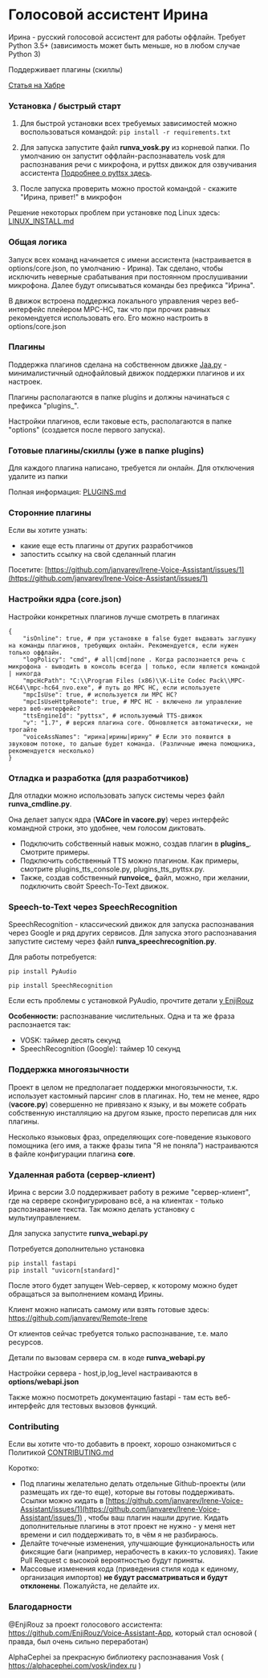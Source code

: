 # Голосовой ассистент Ирина

Ирина - русский голосовой ассистент для работы оффлайн. Требует Python 3.5+ (зависимость может быть меньше, но в любом
случае Python 3)

Поддерживает плагины (скиллы)

[Статья на Хабре](https://habr.com/ru/post/595855/)

### Установка / быстрый старт

1. Для быстрой установки всех требуемых зависимостей можно воспользоваться командой:
   ```pip install -r requirements.txt```

2. Для запуска запустите файл **runva_vosk.py** из корневой папки. По умолчанию он запустит оффлайн-распознаватель vosk
   для распознавания речи с микрофона, и pyttsx движок для озвучивания ассистента
   [Подробнее о pyttsx здесь](https://github.com/nateshmbhat/pyttsx3).

3. После запуска проверить можно простой командой - скажите "Ирина, привет!" в микрофон

Решение некоторых проблем при установке под Linux здесь: [LINUX_INSTALL.md](/LINUX_INSTALL.md)

### Общая логика

Запуск всех команд начинается с имени ассистента (настраивается в options/core.json, по умолчанию - Ирина). Так сделано,
чтобы исключить неверные срабатывания при постоянном прослушивании микрофона. Далее будут описываться команды без
префикса "Ирина".

В движок встроена поддержка локального управления через веб-интерфейс плейером MPC-HC, так что при прочих равных
рекомендуется использовать его. Его можно настроить в options/core.json

### Плагины

Поддержка плагинов сделана на собственном движке [Jaa.py](https://github.com/janvarev/jaapy) - минималистичный
однофайловый движок поддержки плагинов и их настроек.

Плагины располагаются в папке plugins и должны начинаться с префикса "plugins_".

Настройки плагинов, если таковые есть, располагаются в папке "options" (создается после первого запуска).

### Готовые плагины/скиллы (уже в папке plugins)

Для каждого плагина написано, требуется ли онлайн. Для отключения удалите из папки

Полная информация: [PLUGINS.md](/PLUGINS.md)

### Сторонние плагины

Если вы хотите узнать:

* какие еще есть плагины от других разработчиков
* запостить ссылку на свой сделанный плагин

Посетите: [https://github.com/janvarev/Irene-Voice-Assistant/issues/1](https://github.com/janvarev/Irene-Voice-Assistant/issues/1)

### Настройки ядра (core.json)

Настройки конкретных плагинов лучше смотреть в плагинах

```
{
    "isOnline": true, # при установке в false будет выдавать заглушку на команды плагинов, требующих онлайн. Рекомендуется, если нужен только оффлайн.
    "logPolicy": "cmd", # all|cmd|none . Когда распознается речь с микрофона - выводить в консоль всегда | только, если является командой | никогда
    "mpcHcPath": "C:\\Program Files (x86)\\K-Lite Codec Pack\\MPC-HC64\\mpc-hc64_nvo.exe", # путь до MPC HC, если используете
    "mpcIsUse": true, # используется ли MPC HC?
    "mpcIsUseHttpRemote": true, # MPC HC - включено ли управление через веб-интерфейс?
    "ttsEngineId": "pyttsx", # используемый TTS-движок
    "v": "1.7", # версия плагина core. Обновляется автоматически, не трогайте
    "voiceAssNames": "ирина|ирины|ирину" # Если это появится в звуковом потоке, то дальше будет команда. (Различные имена помощника, рекомендуется несколько)
}
```

### Отладка и разработка (для разработчиков)

Для отладки можно использовать запуск системы через файл **runva_cmdline.py**.

Она делает запуск ядра (**VACore in vacore.py**) через интерфейс командной строки, это удобнее, чем голосом диктовать.

* Подключить собственный навык можно, создав плагин в **plugins_**. Смотрите примеры.
* Подключить собственный TTS можно плагином. Как примеры, смотрите plugins_tts_console.py, plugins_tts_pyttsx.py.
* Также, создав собственный **runvoice_** файл, можно, при желании, подключить свойт Speech-To-Text движок.

### Speech-to-Text через SpeechRecognition

SpeechRecognition - классический движок для запуска распознавания через Google и ряд других сервисов. Для запуска этого
распознавания запустите систему через файл **runva_speechrecognition.py**.

Для работы потребуется:

`pip install PyAudio`

`pip install SpeechRecognition`

Если есть проблемы с установкой PyAudio, прочтите
детали [у EnjiRouz](https://github.com/EnjiRouz/Voice-Assistant-App/blob/master/README.md)

**Особенности:** распознавание числительных. Одна и та же фраза распознается так:

* VOSK: таймер десять секунд
* SpeechRecognition (Google): таймер 10 секунд

### Поддержка многоязычности

Проект в целом не предполагает поддержки многоязычности, т.к. использует кастомный парсинг слов в плагинах. Но, тем не
менее, ядро (**vacore.py**) совершенно не привязано к языку, и вы можете собрать собственную инсталляцию на другом
языке, просто переписав для них плагины.

Несколько языковых фраз, определяющих core-поведение языкового помощника (его имя, а также фразы типа "Я не поняла")
настраиваются в файле конфигурации плагина **core**.

### Удаленная работа (сервер-клиент)

Ирина с версии 3.0 поддерживает работу в режиме "сервер-клиент", где на сервере сконфигурировано всё, а на клиентах -
только распознавание текста. Так можно делать установку с мультиуправлением.

Для запуска запустите **runva_webapi.py**

Потребуется дополнительно установка

```
pip install fastapi
pip install "uvicorn[standard]"
```

После этого будет запущен Web-сервер, к которому можно будет обращаться за выполнением команд Ирины.

Клиент можно написать самому или взять готовые здесь:
https://github.com/janvarev/Remote-Irene

От клиентов сейчас требуется только распознавание, т.е. мало ресурсов.

Детали по вызовам сервера см. в коде **runva_webapi.py**

Настройки сервера - host,ip,log_level настраиваются в **options/webapi.json**

Также можно посмотреть документацию fastapi - там есть веб-интерфейс для тестовых вызовов функций.

### Contributing

Если вы хотите что-то добавить в проект, хорошо ознакомиться с Политикой
[CONTRIBUTING.md](/CONTRIBUTING.md)

Коротко:

* Под плагины желательно делать отдельные Github-проекты (или размещать их где-то еще), которые вы готовы поддерживать.
  Ссылки можно кидать
  в [https://github.com/janvarev/Irene-Voice-Assistant/issues/1](https://github.com/janvarev/Irene-Voice-Assistant/issues/1)
  , чтобы ваш плагин нашли другие. Кидать дополнительные плагины в этот проект не нужно - у меня нет времени и сил
  поддерживать то, в чём я не разбираюсь.
* Делайте точечные изменения, улучшающие функциональность или фиксящие баги (например, нерабочесть в каких-то условиях).
  Такие Pull Request с высокой вероятностью будут приняты.
* Массовые изменения кода (приведения стиля кода к единому, организация импортов) **не будут рассматриваться и будут
  отклонены**. Пожалуйста, не делайте их.

### Благодарности

@EnjiRouz за проект голосового ассистента: https://github.com/EnjiRouz/Voice-Assistant-App, который стал основой (
правда, был очень сильно переработан)

AlphaCephei за прекрасную библиотеку распознавания Vosk ( https://alphacephei.com/vosk/index.ru ) 




